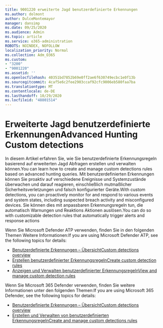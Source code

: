 ```yaml
---
title: 9001220 erweiterte Jagd benutzerdefinierte Erkennungen
ms.author: dolmont
author: DulceMontemayor
manager: dansimp
ms.date: 09/25/2020
ms.audience: Admin
ms.topic: article
ms.service: o365-administration
ROBOTS: NOINDEX, NOFOLLOW
localization_priority: Normal
ms.collection: Adm_O365
ms.custom:
- "3200"
- "9001220"
ms.assetid: ''
ms.openlocfilehash: 40351bd7852b69e0ff2ae6f630749ecbc1e0f13b
ms.sourcegitcommit: 4caf5e6c2fee2903ccaf92cfc9006eb580faa7ba
ms.translationtype: MT
ms.contentlocale: de-DE
ms.lasthandoff: 10/29/2020
ms.locfileid: "48801514"
---
```

# <a name="advanced-hunting-custom-detections"></a><span data-ttu-id="9cfc9-102">Erweiterte Jagd benutzerdefinierte Erkennungen</span><span class="sxs-lookup"><span data-stu-id="9cfc9-102">Advanced Hunting Custom detections</span></span>

<span data-ttu-id="9cfc9-103">In diesem Artikel erfahren Sie, wie Sie benutzerdefinierte Erkennungsregeln basierend auf erweiterten Jagd Abfragen erstellen und verwalten können.</span><span class="sxs-lookup"><span data-stu-id="9cfc9-103">You can learn how to create and manage custom detections rules based on advanced hunting queries.</span></span> <span data-ttu-id="9cfc9-104">Mit benutzerdefinierten Erkennungen können Sie proaktiv auf verschiedene Ereignisse und Systemzustände überwachen und darauf reagieren, einschließlich mutmaßlicher Sicherheitsverletzungen und falsch konfigurierter Geräte.</span><span class="sxs-lookup"><span data-stu-id="9cfc9-104">With custom detections, you can proactively monitor for and respond to various events and system states, including suspected breach activity and misconfigured devices.</span></span> <span data-ttu-id="9cfc9-105">Sie können dies mit anpassbaren Erkennungsregeln tun, die automatisch Warnungen und Reaktions Aktionen auslösen.</span><span class="sxs-lookup"><span data-stu-id="9cfc9-105">You can do so with customizable detection rules that automatically trigger alerts and response actions</span></span>
  
<span data-ttu-id="9cfc9-106">Wenn Sie Microsoft Defender ATP verwenden, finden Sie in den folgenden Themen Weitere Informationen:</span><span class="sxs-lookup"><span data-stu-id="9cfc9-106">If you are using Microsoft Defender ATP, see the following topics for details:</span></span> 
- [<span data-ttu-id="9cfc9-107">Benutzerdefinierte Erkennungen – Übersicht</span><span class="sxs-lookup"><span data-stu-id="9cfc9-107">Custom detections overview</span></span>](https://docs.microsoft.com/windows/security/threat-protection/microsoft-defender-atp/overview-custom-detections)
- [<span data-ttu-id="9cfc9-108">Erstellen benutzerdefinierter Erkennungsregeln</span><span class="sxs-lookup"><span data-stu-id="9cfc9-108">Create custom detection rules</span></span>](https://docs.microsoft.com/windows/security/threat-protection/microsoft-defender-atp/custom-detection-rules)
- [<span data-ttu-id="9cfc9-109">Anzeigen und Verwalten benutzerdefinierter Erkennungsregeln</span><span class="sxs-lookup"><span data-stu-id="9cfc9-109">View and manage custom detection rules</span></span>](https://docs.microsoft.com/windows/security/threat-protection/microsoft-defender-atp/custom-detections-manage)

<span data-ttu-id="9cfc9-110">Wenn Sie Microsoft 365 Defender verwenden, finden Sie weitere Informationen unter den folgenden Themen:</span><span class="sxs-lookup"><span data-stu-id="9cfc9-110">If you are using Microsoft 365 Defender, see the following topics for details:</span></span> 
- [<span data-ttu-id="9cfc9-111">Benutzerdefinierte Erkennungen – Übersicht</span><span class="sxs-lookup"><span data-stu-id="9cfc9-111">Custom detections overview</span></span>](https://docs.microsoft.com/microsoft-365/security/mtp/custom-detections-overview)
- [<span data-ttu-id="9cfc9-112">Erstellen und Verwalten von benutzerdefinierten Erkennungsregeln</span><span class="sxs-lookup"><span data-stu-id="9cfc9-112">Create and manage custom detections rules</span></span>](https://docs.microsoft.com/microsoft-365/security/mtp/custom-detection-rules)
